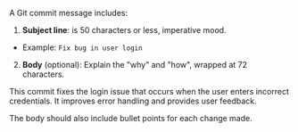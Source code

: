 <!-- ~/COMMITS.md  gem install aigcm -->

A Git commit message includes:

1. **Subject line**: is 50 characters or less, imperative mood.
  - Example: `Fix bug in user login`

2. **Body** (optional): Explain the "why" and "how", wrapped at 72 characters.
  <example>
  This commit fixes the login issue that occurs when the user
  enters incorrect credentials. It improves error handling and
  provides user feedback.
  </example>

  The body should also include bullet points for each change made.
